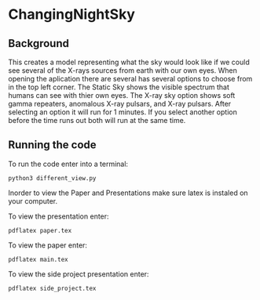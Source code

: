 # ChangingNightSky

## Background

This creates a model representing what the sky would look like if we could see several of the X-rays sources from earth with our own eyes. When opening the aplication there are several has several options to choose from in the top left corner. The Static Sky shows the visible spectrum that humans can see with thier own eyes. The X-ray sky option shows soft gamma repeaters, anomalous X-ray pulsars, and X-ray pulsars. After selecting an option it will run for 1 minutes. If you select another option before the time runs out both will run at the same time.

## Running the code

To run the code enter into a terminal:

`python3 different_view.py`

Inorder to view the Paper and Presentations make sure latex is instaled on your computer.

To view the presentation enter:

`pdflatex paper.tex`

To view the paper enter:

`pdflatex main.tex`

To view the side project presentation enter:

`pdflatex side_project.tex`